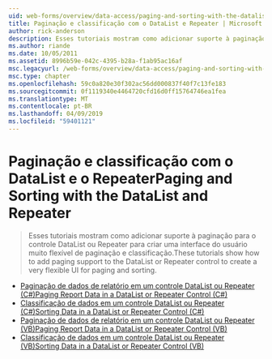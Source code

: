 ```yaml
---
uid: web-forms/overview/data-access/paging-and-sorting-with-the-datalist-and-repeater/index
title: Paginação e classificação com o DataList e Repeater | Microsoft Docs
author: rick-anderson
description: Esses tutoriais mostram como adicionar suporte à paginação para o controle DataList ou Repeater para criar uma interface do usuário muito flexível de paginação e classificação.
ms.author: riande
ms.date: 10/05/2011
ms.assetid: 8996b59e-042c-4395-b28a-f1ab95ac16af
msc.legacyurl: /web-forms/overview/data-access/paging-and-sorting-with-the-datalist-and-repeater
msc.type: chapter
ms.openlocfilehash: 59c0a820e30f302ac56dd000837f40f7c13fe183
ms.sourcegitcommit: 0f1119340e4464720cfd16d0ff15764746ea1fea
ms.translationtype: MT
ms.contentlocale: pt-BR
ms.lasthandoff: 04/09/2019
ms.locfileid: "59401121"
---
```

# <a name="paging-and-sorting-with-the-datalist-and-repeater"></a><span data-ttu-id="316ce-103">Paginação e classificação com o DataList e o Repeater</span><span class="sxs-lookup"><span data-stu-id="316ce-103">Paging and Sorting with the DataList and Repeater</span></span>

> <span data-ttu-id="316ce-104">Esses tutoriais mostram como adicionar suporte à paginação para o controle DataList ou Repeater para criar uma interface do usuário muito flexível de paginação e classificação.</span><span class="sxs-lookup"><span data-stu-id="316ce-104">These tutorials show how to add paging support to the DataList or Repeater control to create a very flexible UI for paging and sorting.</span></span>


- [<span data-ttu-id="316ce-105">Paginação de dados de relatório em um controle DataList ou Repeater (C#)</span><span class="sxs-lookup"><span data-stu-id="316ce-105">Paging Report Data in a DataList or Repeater Control (C#)</span></span>](paging-report-data-in-a-datalist-or-repeater-control-cs.md)
- [<span data-ttu-id="316ce-106">Classificação de dados em um controle DataList ou Repeater (C#)</span><span class="sxs-lookup"><span data-stu-id="316ce-106">Sorting Data in a DataList or Repeater Control (C#)</span></span>](sorting-data-in-a-datalist-or-repeater-control-cs.md)
- [<span data-ttu-id="316ce-107">Paginação de dados de relatório em um controle DataList ou Repeater (VB)</span><span class="sxs-lookup"><span data-stu-id="316ce-107">Paging Report Data in a DataList or Repeater Control (VB)</span></span>](paging-report-data-in-a-datalist-or-repeater-control-vb.md)
- [<span data-ttu-id="316ce-108">Classificação de dados em um controle DataList ou Repeater (VB)</span><span class="sxs-lookup"><span data-stu-id="316ce-108">Sorting Data in a DataList or Repeater Control (VB)</span></span>](sorting-data-in-a-datalist-or-repeater-control-vb.md)
